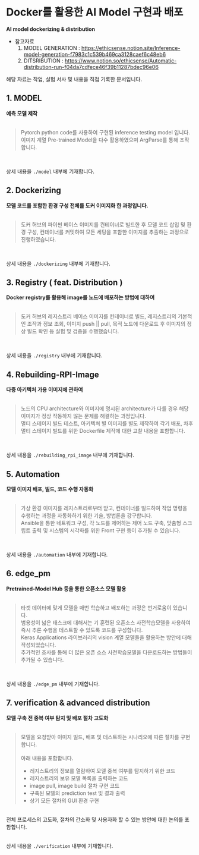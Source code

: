 # Docker를 활용한 AI Model 구현과 배포
**AI model dockerizing &amp; distribution**

- 참고자료
  1. MODEL GENERATION : https://ethicsense.notion.site/Inference-model-generation-f7983c1c539b469ca3128caef6c48eb6<br>
  2. DITSRIBUTION : https://www.notion.so/ethicsense/Automatic-distribution-run-f04da7cdfece46f39b11287bdec96e06<br>
  
해당 자료는 작업, 실험 서사 및 내용을 직접 기록한 문서입니다.

## 1. MODEL
**예측 모델 제작**<br>
<br>
>Pytorch python code를 사용하여 구현된 inference testing model 입니다.<br>
이미지 계열 Pre-trained Model을 다수 활용하였으며 ArgParse를 통해 조작합니다.<br>
<br>

상세 내용을 ```./model``` 내부에 기재합니다.

## 2. Dockerizing
**모델 코드를 포함한 환경 구성 전체를 도커 이미지화 한 과정입니다.**<br>
<br>
>도커 허브의 파이썬 베이스 이미지를 컨테이너로 빌드한 후 모델 코드 삽입 및 환경 구성, 컨테이너를 커밋하여 모든 세팅을 포함한 이미지를 추출하는 과정으로 진행하였습니다.<br>
<br>

상세 내용을 ```./dockerizing``` 내부에 기재합니다.

## 3. Registry ( feat. Distribution )
**Docker registry를 활용해 image를 노드에 배포하는 방법에 대하여**<br>
<br>
>도커 허브의 레지스트리 베이스 이미지를 컨테이너로 빌드, 레지스트리의 기본적인 조작과 정보 조회, 이미지 push || pull, 목적 노드에 다운로드 후 이미지의 정상 빌드 확인 등 실험 및 검증을 수행했습니다.<br>
<br>

상세 내용을 ```./registry``` 내부에 기재합니다.

## 4. Rebuilding-RPI-Image
**다중 아키텍처 가용 이미지에 관하여**<br>
<br>
>노드의 CPU architecture와 이미지에 명시된 architecture가 다를 경우 해당 이미지가 정상 작동하지 않는 문제를 해결하는 과정입니다.<br>
멀티 스테이지 빌드 테스트, 아키텍쳐 별 이미지를 별도 제작하여 각기 배포, 차후 멀티 스테이지 빌드를 위한 Dockerfile 제작에 대한 고찰 내용을 포함합니다.<br>
<br>

상세 내용을 ```./rebuilding_rpi_image``` 내부에 기재합니다.

## 5. Automation
**모델 이미지 배포, 빌드, 코드 수행 자동화**<br>
<br>
>가상 환경 이미지를 레지스트리로부터 받고, 컨테이너를 빌드하여 작업 명령을 수행하는 과정을 자동화하기 위한 기술, 방법론을 강구합니다.<br>
Ansible을 통한 네트워크 구성, 각 노드를 제어하는 제어 노드 구축, 맞춤형 스크립트 출력 및 시스템의 시각화를 위한 Front 구현 등이 추가될 수 있습니다.<br>
<br>

상세 내용을 ```./automation``` 내부에 기재합니다.

## 6. edge_pm
**Pretrained-Model Hub 등을 통한 오픈소스 모델 활용**<br>
<br>
>타겟 데이터에 맞게 모델을 매번 학습하고 배포하는 과정은 번거로움이 있습니다.<br>
범용성이 넓은 태스크에 대해서는 기 훈련된 오픈소스 사전학습모델을 사용하여 즉시 추론 수행을 테스트할 수 있도록 코드를 구성합니다.<br>
Keras Applications 라이브러리의 vision 계열 모델들을 활용하는 방안에 대해 작성되었습니다.<br>
추가적인 조사를 통해 더 많은 오픈 소스 사전학습모델을 다운로드하는 방법들이 추가될 수 있습니다.<br>
<br>

상세 내용을 ```./edge_pm``` 내부에 기재합니다.

## 7. verification & advanced distribution
**모델 구축 전 중복 여부 탐지 및 배포 절차 고도화**<br>
<br>
>모델을 요청받아 이미지 빌드, 배포 및 테스트하는 시나리오에 따른 절차를 구현합니다.<br><br>
>아래 내용을 포함합니다.
>- 레지스트리의 정보를 열람하여 모델 중복 여부를 탐지하기 위한 코드
>- 레지스트리의 보유 모델 목록을 출력하는 코드
>- image pull, image build 절차 구현 코드
>- 구축된 모델의 prediction test 및 결과 출력
>- 상기 모든 절차의 GUI 환경 구현
<br>
전체 프로세스의 고도화, 절차의 간소화 및 사용자화 할 수 있는 방안에 대한 논의를 포함합니다.<br>
<br>

상세 내용을 ```./verification``` 내부에 기재합니다.
